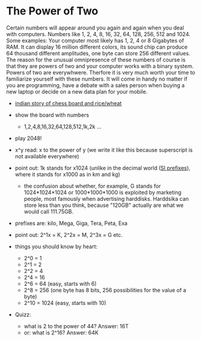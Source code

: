 # The Power of Two

Certain numbers will appear around you again and again when you deal with computers. Numbers like 1, 2, 4, 8, 16, 32, 64, 128, 256, 512 and 1024. Some examples: Your computer most likely has 1, 2, 4 or 8 Gigabytes of RAM. It can display 16 million different colors, its sound chip can produce 64 thousand different amplitudes, one byte can store 256 different values. The reason for the unusual omnipresence of these numbers of course is that they are powers of two and your computer works with a binary system. Powers of two are everywhwere. Therfore it is very much worth your time to familiarize yourself with these numbers. It will come in handy no matter if you are programming, have a debate with a sales person when buying a new laptop or decide on a new data plan for your mobile.

- [indian story of chess board and rice/wheat](https://en.wikipedia.org/wiki/Wheat_and_chessboard_problem)
- show the board with numbers
  - 1,2,4,8,16,32,64,128,512,1k,2k ...
- play 2048!
- x^y read: x to the power of y (we write it like this because superscript is not available everywhere)
- point out: 1k stands for x1024 (unlike in the decimal world ([SI prefixes](https://en.wikipedia.org/wiki/Metric_prefix)), where it stands for x1000 as in km and kg)
  - the confusion about whether, for example, G stands for 1024\*1024\*1024 or 1000\*1000\*1000 is exploited by marketing people, most famously when advertising harddisks. Harddsika can store less than you think, because "120GB" actually are what we would call 111.75GB.
- prefixes are: kilo, Mega, Giga, Tera, Peta, Exa
- point out: 2^1x = K, 2^2x = M, 2^3x = G etc.
- things you should know by heart:
  - 2^0 = 1
  - 2^1 = 2
  - 2^2 = 4
  - 2^4 = 16
  - 2^6 = 64 (easy, starts with 6)
  - 2^8 = 256 (one byte has 8 bits, 256 possibilities for the value of a byte)
  - 2^10 = 1024 (easy, starts with 10)

- Quizz:
  - what is 2 to the power of 44? Answer: 16T
  - or: what is 2^16? Answer: 64K
